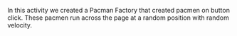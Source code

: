In this activity we created a Pacman Factory that created pacmen on button click. These pacmen run across the page at a random position with random velocity.
